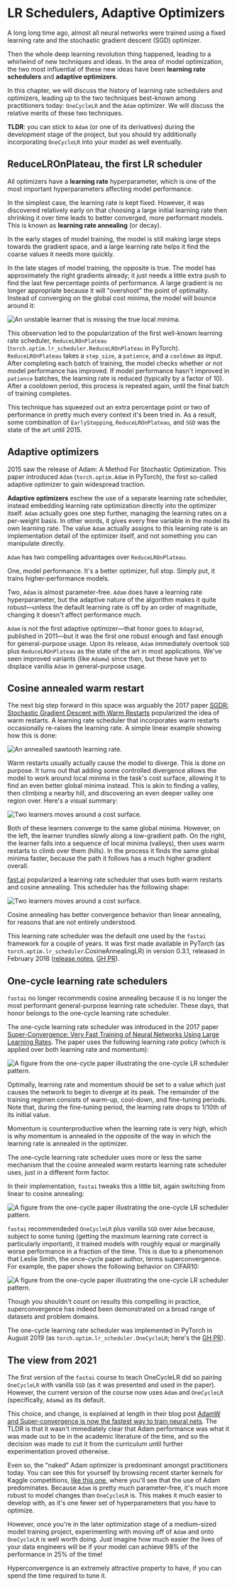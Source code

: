 # LR Schedulers, Adaptive Optimizers

A long long time ago, almost all neural networks were trained using a fixed learning rate and the stochastic gradient descent (SGD) optimizer.

Then the whole deep learning revolution thing happened, leading to a whirlwind of new techniques and ideas. In the area of model optimization, the two most influential of these new ideas have been **learning rate schedulers** and **adaptive optimizers**.

In this chapter, we will discuss the history of learning rate schedulers and optimizers, leading up to the two techniques best-known among practitioners today: `OneCycleLR` and the `Adam` optimizer. We will discuss the relative merits of these two techniques.

**TLDR**: you can stick to `Adam` (or one of its derivatives) during the development stage of the project, but you should try additionally incorporating `OneCycleLR` into your model as well eventually.

## ReduceLROnPlateau, the first LR scheduler

All optimizers have a **learning rate** hyperparameter, which is one of the most important hyperparameters affecting model performance.

In the simplest case, the learning rate is kept fixed. However, it was discovered relatively early on that choosing a large initial learning rate then shrinking it over time leads to better converged, more performant models. This is known as **learning rate annealing** (or decay).

In the early stages of model training, the model is still making large steps towards the gradient space, and a large learning rate helps it find the coarse values it needs more quickly.

In the late stages of model training, the opposite is true. The model has approximately the right gradients already; it just needs a little extra push to find the last few percentage points of performance. A large gradient is no longer appropriate because it will "overshoot" the point of optimality. Instead of converging on the global cost minima, the model will bounce around it:

![An unstable learner that is missing the true local minima.](img/ch1/unstable-learner.avif)

This observation led to the popularization of the first well-known learning rate scheduler, `ReduceLROnPlateau` (`torch.optim.lr_scheduler.ReduceLROnPlateau` in PyTorch). `ReduceLROnPlateau` takes a `step_size`, a `patience`, and a `cooldown` as input. After completing each batch of training, the model checks whether or not model performance has improved. If model performance hasn't improved in `patience` batches, the learning rate is reduced (typically by a factor of 10). After a cooldown period, this process is repeated again, until the final batch of training completes.

This technique has squeezed out an extra percentage point or two of performance in pretty much every context it's been tried in. As a result, some combination of `EarlyStopping`, `ReduceLROnPlateau`, and `SGD` was the state of the art until 2015.

## Adaptive optimizers

2015 saw the release of Adam: A Method For Stochastic Optimization. This paper introduced `Adam` (`torch.optim.Adam` in PyTorch), the first so-called adaptive optimizer to gain widespread traction.

**Adaptive optimizers** eschew the use of a separate learning rate scheduler, instead embedding learning rate optimization directly into the optimizer itself. `Adam` actually goes one step further, managing the learning rates on a per-weight basis. In other words, it gives every free variable in the model its own learning rate. The value `Adam` actually assigns to this learning rate is an implementation detail of the optimizer itself, and not something you can manipulate directly.

`Adam` has two compelling advantages over `ReduceLROnPlateau`.

One, model performance. It's a better optimizer, full stop. Simply put, it trains higher-performance models.

Two, `Adam` is almost parameter-free. `Adam` does have a learning rate hyperparameter, but the adaptive nature of the algorithm makes it quite robust—unless the default learning rate is off by an order of magnitude, changing it doesn't affect performance much.

`Adam` is not the first adaptive optimizer—that honor goes to `Adagrad`, published in 2011—but it was the first one robust enough and fast enough for general-purpose usage. Upon its release, `Adam` immediately overtook `SGD` plus `ReduceLROnPlateau` as the state of the art in most applications. We've seen improved variants (like `Adamw`) since then, but these have yet to displace vanilla `Adam` in general-purpose usage.

## Cosine annealed warm restart

The next big step forward in this space was arguably the 2017 paper [SGDR: Stochastic Gradient Descent with Warm Restarts](https://arxiv.org/abs/1608.03983) popularized the idea of warm restarts. A learning rate scheduler that incorporates warm restarts occasionally re-raises the learning rate. A simple linear example showing how this is done:

![An annealled sawtooth learning rate.](img/ch1/lr-sawtooth.avif)

Warm restarts usually actually cause the model to diverge. This is done on purpose. It turns out that adding some controlled divergence allows the model to work around local minima in the task's cost surface, allowing it to find an even better global minima instead. This is akin to finding a valley, then climbing a nearby hill, and discovering an even deeper valley one region over. Here's a visual summary:

![Two learners moves around a cost surface.](img/ch1/cost-surface-discovery.avif)

Both of these learners converge to the same global minima. However, on the left, the learner trundles slowly along a low-gradient path. On the right, the learner falls into a sequence of local minima (valleys), then uses warm restarts to climb over them (hills). In the process it finds the same global minima faster, because the path it follows has a much higher gradient overall.

[fast.ai](https://www.fast.ai/) popularized a learning rate scheduler that uses both warm restarts and cosine annealing. This scheduler has the following shape:

![Two learners moves around a cost surface.](img/ch1/cosine-annealing.avif)

Cosine annealing has better convergence behavior than linear annealing, for reasons that are not entirely understood.

This learning rate scheduler was the default one used by the `fastai` framework for a couple of years. It was first made available in PyTorch (as `torch.optim.lr_scheduler`.CosineAnnealingLR) in version 0.3.1, released in February 2018 ([release notes](https://github.com/pytorch/pytorch/releases/tag/v0.3.1), [GH PR](https://github.com/pytorch/pytorch/pull/3311)).

## One-cycle learning rate schedulers

`fastai` no longer recommends cosine annealing because it is no longer the most performant general-purpose learning rate scheduler. These days, that honor belongs to the one-cycle learning rate scheduler.

The one-cycle learning rate scheduler was introduced in the 2017 paper [Super-Convergence: Very Fast Training of Neural Networks Using Large Learning Rates](https://arxiv.org/abs/1708.07120). The paper uses the following learning rate policy (which is applied over both learning rate and momentum):

![A figure from the one-cycle paper illustrating the one-cycle LR scheduler pattern.](img/ch1/one-cycle-paper-figure.avif)

Optimally, learning rate and momentum should be set to a value which just causes the network to begin to diverge at its peak. The remainder of the training regimen consists of warm-up, cool-down, and fine-tuning periods. Note that, during the fine-tuning period, the learning rate drops to 1/10th of its initial value.

Momentum is counterproductive when the learning rate is very high, which is why momentum is annealed in the opposite of the way in which the learning rate is annealed in the optimizer.

The one-cycle learning rate scheduler uses more or less the same mechanism that the cosine annealed warm restarts learning rate scheduler uses, just in a different form factor.

In their implementation, `fastai` tweaks this a little bit, again switching from linear to cosine annealing:

![A figure from the one-cycle paper illustrating the one-cycle LR scheduler pattern.](img/ch1/fastai-one-cycle-behavior.avif)

`fastai` recommendeded `OneCycleLR` plus vanilla `SGD` over `Adam` because, subject to some tuning (getting the maximum learning rate correct is particularly important), it trained models with roughly equal or marginally worse performance in a fraction of the time. This is due to a phenomenon that Leslie Smith, the once-cycle paper author, terms superconvergence. For example, the paper shows the following behavior on CIFAR10:

![A figure from the one-cycle paper illustrating the one-cycle LR scheduler pattern.](img/ch1/one-cycle-cifar10-perf.avif)

Though you shouldn't count on results this compelling in practice, superconvergence has indeed been demonstrated on a broad range of datasets and problem domains.

The one-cycle learning rate scheduler was implemented in PyTorch in August 2019 (as `torch.optim.lr_scheduler.OneCycleLR`; here's the [GH PR](https://github.com/pytorch/pytorch/pull/21258)).

## The view from 2021

The first version of the `fastai` course to teach OneCycleLR did so pairing `OneCycleLR` with vanilla `SGD` (as it was presented and used in the paper). However, the current version of the course now uses `Adam` and `OneCycleLR` (specifically, `Adamw`) as its default.

This choice, and change, is explained at length in their blog post [AdamW and Super-convergence is now the fastest way to train neural nets](https://www.fast.ai/2018/07/02/adam-weight-decay/). The TLDR is that it wasn't immediately clear that Adam performance was what it was made out to be in the academic literature of the time, and so the decision was made to cut it from the curriculum until further experimentation proved otherwise.

Even so, the "naked" Adam optimizer is predominant amongst practitioners today. You can see this for yourself by browsing recent starter kernels for Kaggle competitions, [like this one](https://www.kaggle.com/gogo827jz/jane-street-neural-network-starter), where you'll see that the use of Adam predominates. Because `Adam` is pretty much parameter-free, it's much more robust to model changes than `OneCycleLR` is. This makes it much easier to develop with, as it's one fewer set of hyperparameters that you have to optimize.

However, once you're in the later optimization stage of a medium-sized model training project, experimenting with moving off of `Adam` and onto `OneCycleLR` is well worth doing. Just imagine how much easier the lives of your data engineers will be if your model can achieve 98% of the performance in 25% of the time!

Hyperconvergence is an extremely attractive property to have, if you can spend the time required to tune it.

<!--
## To-do

- Peformance benchmarks.
-->
